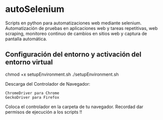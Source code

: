 # autoSelenium
Scripts en python para automatizaciones web mediante selenium.
Automatización de pruebas en aplicaciones web y tareas repetitivas, web scraping, monitoreo continuo de cambios en sitios web y captura de pantalla automática.

## Configuración del entorno y activación del entorno virtual
chmod +x setupEnvironment.sh
./setupEnvironment.sh

Descarga del Controlador de Navegador:

    ChromeDriver para Chrome
    GeckoDriver para Firefox

Coloca el controlador en la carpeta de tu navegador.
Recordad dar permisos de ejecución a los scripts !!
